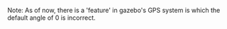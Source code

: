 Note: As of now, there is a 'feature' in gazebo's GPS system is which the default angle of 0 is incorrect.
